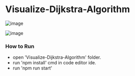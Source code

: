 # Visualize-Dijkstra-Algorithm

![image](https://user-images.githubusercontent.com/61316762/179213653-026fd16f-967c-4e5c-9744-08719e524b05.png)

![image](https://user-images.githubusercontent.com/61316762/179213670-e6215da5-961c-4e2f-8f69-e910c026918d.png)

### How to Run
  - open 'Visualize-Dijkstra-Algorithm' folder.
  - run 'npm install' cmd in code editor ide.
  - run 'npm run start'
 



